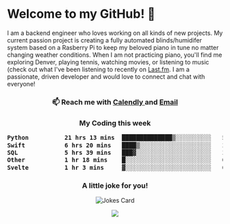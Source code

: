 <h1> Welcome to my GitHub! 👋 </h1>


  I am a backend engineer who loves working on all kinds of new projects. My current passion project is creating a fully automated blinds/humidifer system based on a Rasberry Pi to keep my beloved piano in tune no matter changing weather conditions. When I am not practicing piano, you'll find me exploring Denver, playing tennis, watching movies, or listening to music (check out what I've been listening to recently on [Last.fm](https://www.last.fm/user/mballa000). I am a passionate, driven developer and would love to connect and chat with everyone!

<h3 align = "center"> 📫 Reach me with <a href = "https://calendly.com/msbrandt00/30min"> Calendly </a> and <a href="mailto:msbrandt00@gmail.com">Email</a> 
 </h3>


 
<div align = "center"
[![Anurag's GitHub stats](https://github-readme-stats.vercel.app/api?username=mbrandt00)](https://github.com/anuraghazra/github-readme-stats)
          </div>
<h3 align="center">
  My Coding this week
<!--START_SECTION:waka-->

```txt
Python          21 hrs 13 mins  ██████████████▒░░░░░░░░░░   57.06 %
Swift           6 hrs 20 mins   ████▒░░░░░░░░░░░░░░░░░░░░   17.04 %
SQL             5 hrs 39 mins   ███▓░░░░░░░░░░░░░░░░░░░░░   15.22 %
Other           1 hr 18 mins    █░░░░░░░░░░░░░░░░░░░░░░░░   03.53 %
Svelte          1 hr 3 mins     ▓░░░░░░░░░░░░░░░░░░░░░░░░   02.86 %
```

<!--END_SECTION:waka-->

### A little joke for you!

![Jokes Card](https://readme-jokes.vercel.app/api?hideBorder)

<a href="https://www.linkedin.com/in/mbrandt00/"><img src="https://img.shields.io/badge/linkedin-%230077B5.svg?&style=for-the-badge&logo=linkedin&logoColor=white" /></a>
